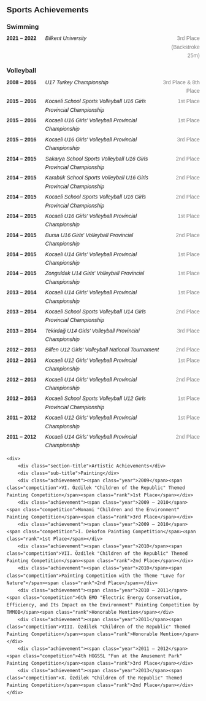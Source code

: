 
<html lang="en">
<head>
    <meta charset="UTF-8">
    <meta name="viewport" content="width=device-width, initial-scale=1.0">
    <title>Achievements</title>
    <style>
        body {
            font-family: Arial, sans-serif;
            line-height: 1.6;
            margin: 20px;
        }
        .section-title {
            font-weight: bold;
            margin-top: 20px;
            font-size: 1.5em;
        }
        .sub-title {
            font-weight: bold;
            margin-top: 15px;
            font-size: 1.2em;
        }
        .achievement {
            display: flex;
            justify-content: space-between;
            margin: 5px 0;
        }
        .achievement span {
            display: inline-block;
        }
        .year {
            font-weight: bold;
            flex: 1;
        }
        .competition {
            font-style: italic;
            flex: 3;
        }
        .rank {
            flex: 1;
            text-align: right;
            color: gray;
        }
    </style>
</head>
<body>
    <div>
        <div class="section-title">Sports Achievements</div>
        <div class="sub-title">Swimming</div>
        <div class="achievement"><span class="year">2021 – 2022</span><span class="competition">Bilkent University</span><span class="rank">3rd Place (Backstroke 25m)</span></div>
        <div class="sub-title">Volleyball</div>
        <div class="achievement"><span class="year">2008 – 2016</span><span class="competition">U17 Turkey Championship</span><span class="rank">3rd Place & 8th Place</span></div>
        <div class="achievement"><span class="year">2015 – 2016</span><span class="competition">Kocaeli School Sports Volleyball U16 Girls Provincial Championship</span><span class="rank">1st Place</span></div>
        <div class="achievement"><span class="year">2015 – 2016</span><span class="competition">Kocaeli U16 Girls' Volleyball Provincial Championship</span><span class="rank">1st Place</span></div>
        <div class="achievement"><span class="year">2015 – 2016</span><span class="competition">Kocaeli U16 Girls' Volleyball Provincial Championship</span><span class="rank">3rd Place</span></div>
        <div class="achievement"><span class="year">2014 – 2015</span><span class="competition">Sakarya School Sports Volleyball U16 Girls Provincial Championship</span><span class="rank">2nd Place</span></div>
        <div class="achievement"><span class="year">2014 – 2015</span><span class="competition">Karabük School Sports Volleyball U16 Girls Provincial Championship</span><span class="rank">2nd Place</span></div>
        <div class="achievement"><span class="year">2014 – 2015</span><span class="competition">Kocaeli School Sports Volleyball U16 Girls Provincial Championship</span><span class="rank">2nd Place</span></div>
        <div class="achievement"><span class="year">2014 – 2015</span><span class="competition">Kocaeli U16 Girls' Volleyball Provincial Championship</span><span class="rank">1st Place</span></div>
        <div class="achievement"><span class="year">2014 – 2015</span><span class="competition">Bursa U16 Girls' Volleyball Provincial Championship</span><span class="rank">2nd Place</span></div>
        <div class="achievement"><span class="year">2014 – 2015</span><span class="competition">Kocaeli U14 Girls' Volleyball Provincial Championship</span><span class="rank">1st Place</span></div>
        <div class="achievement"><span class="year">2014 – 2015</span><span class="competition">Zonguldak U14 Girls' Volleyball Provincial Championship</span><span class="rank">1st Place</span></div>
        <div class="achievement"><span class="year">2013 – 2014</span><span class="competition">Kocaeli U14 Girls' Volleyball Provincial Championship</span><span class="rank">1st Place</span></div>
        <div class="achievement"><span class="year">2013 – 2014</span><span class="competition">Kocaeli School Sports Volleyball U14 Girls Provincial Championship</span><span class="rank">2nd Place</span></div>
        <div class="achievement"><span class="year">2013 – 2014</span><span class="competition">Tekirdağ U14 Girls' Volleyball Provincial Championship</span><span class="rank">3rd Place</span></div>
        <div class="achievement"><span class="year">2012 – 2013</span><span class="competition">Bilfen U12 Girls' Volleyball National Tournament</span><span class="rank">2nd Place</span></div>
        <div class="achievement"><span class="year">2012 – 2013</span><span class="competition">Kocaeli U12 Girls' Volleyball Provincial Championship</span><span class="rank">1st Place</span></div>
        <div class="achievement"><span class="year">2012 – 2013</span><span class="competition">Kocaeli U14 Girls' Volleyball Provincial Championship</span><span class="rank">2nd Place</span></div>
        <div class="achievement"><span class="year">2012 – 2013</span><span class="competition">Kocaeli School Sports Volleyball U12 Girls Provincial Championship</span><span class="rank">1st Place</span></div>
        <div class="achievement"><span class="year">2011 – 2012</span><span class="competition">Kocaeli U12 Girls' Volleyball Provincial Championship</span><span class="rank">1st Place</span></div>
        <div class="achievement"><span class="year">2011 – 2012</span><span class="competition">Kocaeli U14 Girls' Volleyball Provincial Championship</span><span class="rank">2nd Place</span></div>
    </div>

    <div>
        <div class="section-title">Artistic Achievements</div>
        <div class="sub-title">Painting</div>
        <div class="achievement"><span class="year">2009</span><span class="competition">VI. Özdilek "Children of the Republic" Themed Painting Competition</span><span class="rank">1st Place</span></div>
        <div class="achievement"><span class="year">2009 – 2010</span><span class="competition">Monami "Children and the Environment" Painting Competition</span><span class="rank">3rd Place</span></div>
        <div class="achievement"><span class="year">2009 – 2010</span><span class="competition">I. Dekofon Painting Competition</span><span class="rank">1st Place</span></div>
        <div class="achievement"><span class="year">2010</span><span class="competition">VII. Özdilek "Children of the Republic" Themed Painting Competition</span><span class="rank">2nd Place</span></div>
        <div class="achievement"><span class="year">2010</span><span class="competition">Painting Competition with the Theme "Love for Nature"</span><span class="rank">2nd Place</span></div>
        <div class="achievement"><span class="year">2010 – 2011</span><span class="competition">6th EMO "Electric Energy Conservation, Efficiency, and Its Impact on the Environment" Painting Competition by TMMOB</span><span class="rank">Honorable Mention</span></div>
        <div class="achievement"><span class="year">2011</span><span class="competition">VIII. Özdilek "Children of the Republic" Themed Painting Competition</span><span class="rank">Honorable Mention</span></div>
        <div class="achievement"><span class="year">2011 – 2012</span><span class="competition">4th HGGSSL "Fun at the Amusement Park" Painting Competition</span><span class="rank">3rd Place</span></div>
        <div class="achievement"><span class="year">2013</span><span class="competition">X. Özdilek "Children of the Republic" Themed Painting Competition</span><span class="rank">2nd Place</span></div>
    </div>
</body>
</html>

